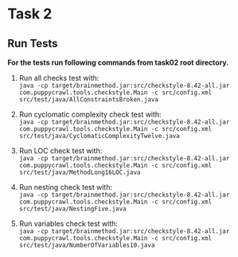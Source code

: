 # Task 2

## Run Tests
**For the tests run following commands from task02 root directory.**

1. Run all checks test with:  
`java -cp target/brainmethod.jar:src/checkstyle-8.42-all.jar com.puppycrawl.tools.checkstyle.Main -c src/config.xml src/test/java/AllConstraintsBroken.java`  

2. Run cyclomatic complexity check test with:  
`java -cp target/brainmethod.jar:src/checkstyle-8.42-all.jar com.puppycrawl.tools.checkstyle.Main -c src/config.xml src/test/java/CyclomaticComplexityTwelve.java`  

3. Run LOC check test with:  
`java -cp target/brainmethod.jar:src/checkstyle-8.42-all.jar com.puppycrawl.tools.checkstyle.Main -c src/config.xml src/test/java/MethodLong16LOC.java`  

4. Run nesting check test with:  
`java -cp target/brainmethod.jar:src/checkstyle-8.42-all.jar com.puppycrawl.tools.checkstyle.Main -c src/config.xml src/test/java/NestingFive.java`  

5. Run variables check test with:  
`java -cp target/brainmethod.jar:src/checkstyle-8.42-all.jar com.puppycrawl.tools.checkstyle.Main -c src/config.xml src/test/java/NumberOfVariables10.java`  